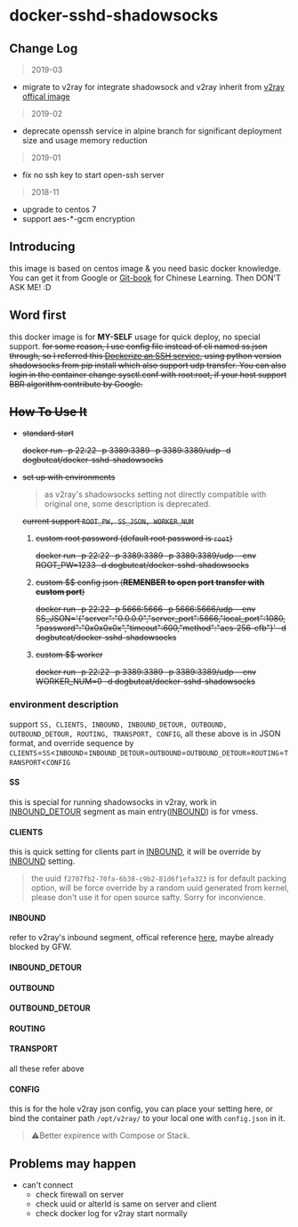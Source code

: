 # docker-sshd-shadowsocks

## Change Log

> 2019-03

- migrate to v2ray for integrate shadowsock and v2ray inherit from [v2ray offical image](https://hub.docker.com/r/v2ray/official)

> 2019-02

- deprecate openssh service in alpine branch for significant deployment size and usage memory reduction

> 2019-01

- fix no ssh key to start open-ssh server

> 2018-11

- upgrade to centos 7
- support aes-*-gcm encryption

## Introducing

this image is based on centos image & you need basic docker knowledge. You can get it from Google or [Git-book](https://yeasy.gitbooks.io/docker_practice/) for Chinese Learning. Then DON'T ASK ME! :D

## Word first

this docker image is for **MY-SELF** usage for quick deploy, no special support. ~~for some reason, I use config file instead of cli named ss.json through, so I referred this [Dockerize an SSH service](https://docs.docker.com/engine/examples/running_ssh_service/#build-an-eg_sshd-image), using python version shadowsocks from pip install which also support udp transfer. You can also login in the container change sysctl.conf with root:root, if your host support BBR algorithm contribute by Google.~~

## ~~How To Use It~~

- ~~standard start~~

    ~~docker run -p 22:22 -p 3389:3389 -p 3389:3389/udp
        -d dogbutcat/docker-sshd-shadowsocks~~

- ~~set up with environments~~

  > as v2ray's shadowsocks setting not directly compatible with original one, some description is deprecated.

  ~~current support ```ROOT_PW, SS_JSON, WORKER_NUM```~~

  1. ~~custom root password (default root password is ```root```)~~

        ~~docker run -p 22:22 -p 3389:3389 -p 3389:3389/udp
            --env ROOT_PW=1233
            -d dogbutcat/docker-sshd-shadowsocks~~

  1. ~~custom $$ config json (**REMENBER to open port transfer with custom port**)~~

        ~~docker run -p 22:22 -p 5666:5666 -p 5666:5666/udp
            --env SS_JSON='{"server":"0.0.0.0","server_port":5666,"local_port":1080,
                            "password":"0x0x0x0x","timeout":600,"method":"aes-256-cfb"}'
            -d dogbutcat/docker-sshd-shadowsocks~~

  1. ~~custom $$ worker~~

        ~~docker run -p 22:22 -p 3389:3389 -p 3389:3389/udp
            --env WORKER_NUM=0
            -d dogbutcat/docker-sshd-shadowsocks~~

### environment description

  support `SS, CLIENTS, INBOUND, INBOUND_DETOUR, OUTBOUND, OUTBOUND_DETOUR, ROUTING, TRANSPORT, CONFIG`, all these above is in JSON format, and override sequence by `CLIENTS`=`SS`<`INBOUND`=`INBOUND_DETOUR`=`OUTBOUND`=`OUTBOUND_DETOUR`=`ROUTING`=`TRANSPORT`<`CONFIG`

#### **SS**

this is special for running shadowsocks in v2ray, work in [INBOUND_DETOUR](#inbound_detour) segment as main entry([INBOUND](#inbound)) is for vmess.

#### **CLIENTS**

this is quick setting for clients part in [INBOUND](#inbound), it will be override by [INBOUND](#inbound) setting.

> the uuid `f2707fb2-70fa-6b38-c9b2-81d6f1efa323` is for default packing option, will be force override by a random uuid generated from kernel, please don't use it for open source safty. Sorry for inconvience.

#### **INBOUND**

refer to v2ray's inbound segment, offical reference [here](https://www.v2ray.com/chapter_02/02_protocols.html), maybe already blocked by GFW.

#### **INBOUND_DETOUR**

#### **OUTBOUND**

#### **OUTBOUND_DETOUR**

#### **ROUTING**

#### **TRANSPORT**

all these refer above

#### **CONFIG**

this is for the hole v2ray json config, you can place your setting here, or bind the container path `/opt/v2ray/` to your local one with `config.json` in it.

> ⚠️Better expirence with Compose or Stack.

## Problems may happen

- can't connect
  - check firewall on server
  - check uuid or alterId is same on server and client
  - check docker log for v2ray start normally